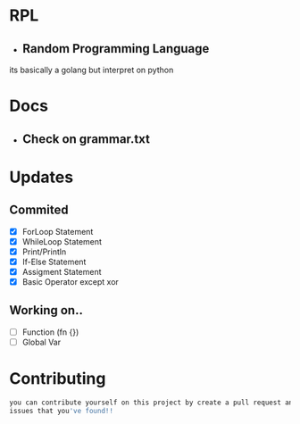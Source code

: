 # RPL
  - ## Random Programming Language
  its basically a golang but interpret on python

# Docs
  - ## Check on grammar.txt

# Updates

## Commited
  - [X] ForLoop Statement
  - [X] WhileLoop Statement
  - [X] Print/Println
  - [X] If-Else Statement
  - [X] Assigment Statement
  - [X] Basic Operator except xor
## Working on..
  - [ ] Function (fn {})
  - [ ] Global Var

# Contributing
  ```bash
  you can contribute yourself on this project by create a pull request and also mention an
  issues that you've found!!
  ```
